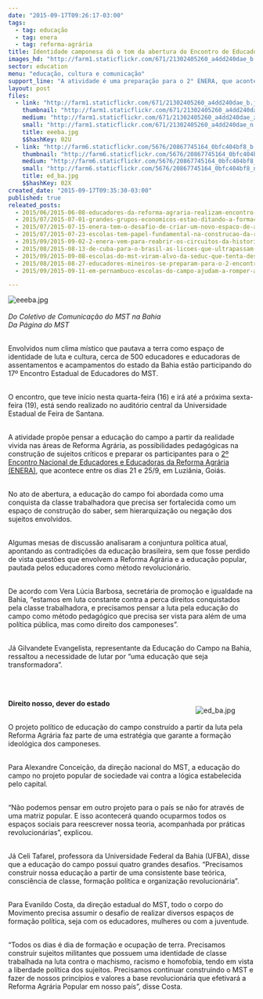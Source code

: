 ```yaml
---
date: "2015-09-17T09:26:17-03:00"
tags:
  - tag: educação
  - tag: enera
  - tag: reforma-agrária
title: Identidade camponesa dá o tom da abertura do Encontro de Educadores na Bahia
images_hd: "http://farm1.staticflickr.com/671/21302405260_a4dd240dae_b.jpg"
sector: education
menu: "educação, cultura e comunicação"
support_line: "A atividade é uma preparação para o 2° ENERA, que acontece entre os dias 21 e 25/9, em Luziânia, Goiás. "
layout: post
files:
  - link: "http://farm1.staticflickr.com/671/21302405260_a4dd240dae_b.jpg"
    thumbnail: "http://farm1.staticflickr.com/671/21302405260_a4dd240dae_t.jpg"
    medium: "http://farm1.staticflickr.com/671/21302405260_a4dd240dae_z.jpg"
    small: "http://farm1.staticflickr.com/671/21302405260_a4dd240dae_n.jpg"
    title: eeeba.jpg
    $$hashKey: 02U
  - link: "http://farm6.staticflickr.com/5676/20867745164_0bfc404bf8_b.jpg"
    thumbnail: "http://farm6.staticflickr.com/5676/20867745164_0bfc404bf8_t.jpg"
    medium: "http://farm6.staticflickr.com/5676/20867745164_0bfc404bf8_z.jpg"
    small: "http://farm6.staticflickr.com/5676/20867745164_0bfc404bf8_n.jpg"
    title: ed_ba.jpg
    $$hashKey: 02X
created_date: "2015-09-17T09:35:30-03:00"
published: true
releated_posts:
  - 2015/06/2015-06-08-educadores-da-reforma-agraria-realizam-encontro-em-preparacao-ao-2-enera.md
  - 2015/07/2015-07-01-grandes-grupos-economicos-estao-ditando-a-formacao-de-criancas-e-jovens-brasileiros.md
  - 2015/07/2015-07-15-enera-tem-o-desafio-de-criar-um-novo-espaco-de-articulacao-entre-os-trabalhadores-da-educacao.md
  - 2015/07/2015-07-23-escolas-tem-papel-fundamental-na-construcao-da-reforma-agraria-popular-apontam-educadores.md
  - 2015/09/2015-09-02-2-enera-vem-para-reabrir-os-circuitos-da-historia-da-educacao-do-campo.md
  - 2015/08/2015-08-13-de-cuba-para-o-brasil-as-licoes-que-ultrapassam-fronteiras.md
  - 2015/09/2015-09-08-escolas-do-mst-viram-alvo-da-seduc-que-tenta-desconstruir-conquistas-dos-sem-terra.md
  - 2015/08/2015-08-27-educadores-mineiros-se-preparam-para-o-2-encontro-nacional-da-educacao-do-campo.md
  - 2015/09/2015-09-11-em-pernambuco-escolas-do-campo-ajudam-a-romper-a-cerca-da-exclusao-escolar.md

---
```

<p><img alt="eeeba.jpg" src="http://farm1.staticflickr.com/671/21302405260_a4dd240dae_b.jpg" /><br />
<br />
<em>Do&nbsp;Coletivo de Comunica&ccedil;&atilde;o do MST na Bahia<br />
Da P&aacute;gina do MST</em></p>

<p><br />
Envolvidos num clima m&iacute;stico que pautava a terra como espa&ccedil;o de identidade de luta e cultura, cerca de 500 educadores e educadoras de assentamentos e acampamentos do estado da Bahia est&atilde;o participando do 17&ordm; Encontro Estadual de Educadores do MST.</p>

<p><br />
O encontro, que teve in&iacute;cio nesta quarta-feira (16) e ir&aacute; at&eacute; a pr&oacute;xima sexta-feira (19), est&aacute; sendo realizado no audit&oacute;rio central da Universidade Estadual de Feira de Santana.&nbsp;</p>

<p><br />
A atividade prop&otilde;e pensar a educa&ccedil;&atilde;o do campo a partir da realidade vivida nas &aacute;reas de Reforma Agr&aacute;ria, as possibilidades pedag&oacute;gicas na constru&ccedil;&atilde;o de sujeitos cr&iacute;ticos e preparar os participantes para o <a href="http://www.mst.org.br/2015/08/17/mais-de-1-200-participantes-debatem-a-educacao-publica-brasileira.html">2&ordm; Encontro Nacional de Educadores e Educadoras da Reforma Agr&aacute;ria (ENERA)</a>, que acontece entre os dias 21 e 25/9, em Luzi&acirc;nia, Goi&aacute;s.&nbsp;</p>

<p><br />
No ato de abertura, a educa&ccedil;&atilde;o do campo foi abordada como uma conquista da classe trabalhadora que precisa ser fortalecida como um espa&ccedil;o de constru&ccedil;&atilde;o do saber, sem hierarquiza&ccedil;&atilde;o ou nega&ccedil;&atilde;o dos sujeitos envolvidos.</p>

<p><br />
Algumas mesas de discuss&atilde;o analisaram a conjuntura pol&iacute;tica atual, apontando as contradi&ccedil;&otilde;es da educa&ccedil;&atilde;o brasileira, sem que fosse perdido de vista quest&otilde;es que envolvem a Reforma Agr&aacute;ria e a educa&ccedil;&atilde;o popular, pautada pelos educadores como m&eacute;todo revolucion&aacute;rio.</p>

<p><br />
De acordo com Vera L&uacute;cia Barbosa, secret&aacute;ria de promo&ccedil;&atilde;o e igualdade na Bahia, &ldquo;estamos em luta constante contra a perca direitos conquistados pela classe trabalhadora, e precisamos pensar a luta pela educa&ccedil;&atilde;o do campo como m&eacute;todo pedag&oacute;gico que precisa ser vista para al&eacute;m de uma pol&iacute;tica p&uacute;blica, mas como direito dos camponeses&rdquo;.&nbsp;</p>

<p><br />
J&aacute; Gilvandete Evangelista, representante da Educa&ccedil;&atilde;o do Campo na Bahia, ressaltou a necessidade de lutar por &ldquo;uma educa&ccedil;&atilde;o que seja transformadora&rdquo;.&nbsp;</p>

<p><br />
&nbsp;</p>

<figure class="image" style="float:right"><img alt="ed_ba.jpg" src="http://farm6.staticflickr.com/5676/20867745164_0bfc404bf8_b.jpg" />
<figcaption></figcaption>
</figure>

<p><strong>Direito nosso, dever do estado</strong></p>

<p><br />
O projeto pol&iacute;tico de educa&ccedil;&atilde;o do campo constru&iacute;do a partir da luta pela Reforma Agr&aacute;ria faz parte de uma estrat&eacute;gia que garante a forma&ccedil;&atilde;o ideol&oacute;gica dos camponeses.</p>

<p><br />
Para Alexandre Concei&ccedil;&atilde;o, da dire&ccedil;&atilde;o nacional do MST, a educa&ccedil;&atilde;o do campo no projeto popular de sociedade vai contra a l&oacute;gica estabelecida pelo capital.&nbsp;</p>

<p><br />
&ldquo;N&atilde;o podemos pensar em outro projeto para o pa&iacute;s se n&atilde;o for atrav&eacute;s de uma matriz popular. E isso acontecer&aacute; quando ocuparmos todos os espa&ccedil;os sociais para reescrever nossa teoria, acompanhada por pr&aacute;ticas revolucion&aacute;rias&rdquo;, explicou.&nbsp;</p>

<p><br />
J&aacute; Celi Tafarel, professora da Universidade Federal da Bahia (UFBA), disse que a educa&ccedil;&atilde;o do campo possui quatro grandes desafios. &ldquo;Precisamos construir nossa educa&ccedil;&atilde;o a partir de uma consistente base te&oacute;rica, consci&ecirc;ncia de classe, forma&ccedil;&atilde;o pol&iacute;tica e organiza&ccedil;&atilde;o revolucion&aacute;ria&rdquo;.</p>

<p><br />
Para Evanildo Costa, da dire&ccedil;&atilde;o estadual do MST, todo o corpo do Movimento precisa assumir o desafio de realizar diversos espa&ccedil;os de forma&ccedil;&atilde;o pol&iacute;tica, seja com os educadores, mulheres ou com a juventude.&nbsp;</p>

<p><br />
&ldquo;Todos os dias &eacute; dia de forma&ccedil;&atilde;o e ocupa&ccedil;&atilde;o de terra. Precisamos construir sujeitos militantes que possuem uma identidade de classe trabalhada na luta contra o machismo, racismo e homofobia, tendo em vista a liberdade pol&iacute;tica dos sujeitos. Precisamos continuar construindo o MST e fazer de nossos princ&iacute;pios e valores a base revolucion&aacute;ria que efetivar&aacute; a Reforma Agr&aacute;ria Popular em nosso pa&iacute;s&rdquo;, disse Costa.</p>
